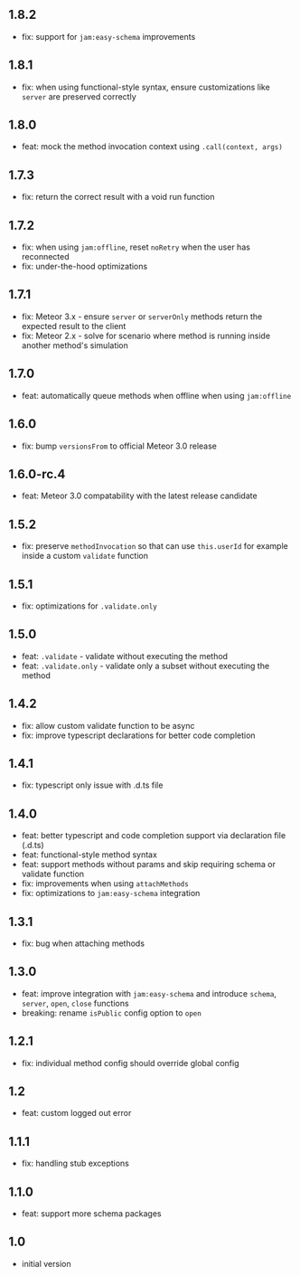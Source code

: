 ## 1.8.2
* fix: support for `jam:easy-schema` improvements

## 1.8.1
* fix: when using functional-style syntax, ensure customizations like `server` are preserved correctly

## 1.8.0
* feat: mock the method invocation context using `.call(context, args)`

## 1.7.3
* fix: return the correct result with a void run function

## 1.7.2
* fix: when using `jam:offline`, reset `noRetry` when the user has reconnected
* fix: under-the-hood optimizations

## 1.7.1
* fix: Meteor 3.x - ensure `server` or `serverOnly` methods return the expected result to the client
* fix: Meteor 2.x - solve for scenario where method is running inside another method's simulation

## 1.7.0
* feat: automatically queue methods when offline when using `jam:offline`

## 1.6.0
* fix: bump `versionsFrom` to official Meteor 3.0 release

## 1.6.0-rc.4
* feat: Meteor 3.0 compatability with the latest release candidate

## 1.5.2
* fix: preserve `methodInvocation` so that can use `this.userId` for example inside a custom `validate` function

## 1.5.1
* fix: optimizations for `.validate.only`

## 1.5.0
* feat: `.validate` - validate without executing the method
* feat: `.validate.only` - validate only a subset without executing the method

## 1.4.2
* fix: allow custom validate function to be async
* fix: improve typescript declarations for better code completion

## 1.4.1
* fix: typescript only issue with .d.ts file

## 1.4.0
* feat: better typescript and code completion support via declaration file (.d.ts)
* feat: functional-style method syntax
* feat: support methods without params and skip requiring schema or validate function
* fix: improvements when using `attachMethods`
* fix: optimizations to `jam:easy-schema` integration

## 1.3.1
* fix: bug when attaching methods

## 1.3.0
* feat: improve integration with `jam:easy-schema` and introduce `schema`, `server`, `open`, `close` functions
* breaking: rename `isPublic` config option to `open`

## 1.2.1
* fix: individual method config should override global config

## 1.2
* feat: custom logged out error

## 1.1.1
* fix: handling stub exceptions

## 1.1.0
* feat: support more schema packages

## 1.0
* initial version
